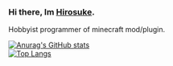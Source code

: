 ### Hi there, Im [Hirosuke](https://hirosuke.art).  
Hobbyist programmer of minecraft mod/plugin.

[![Anurag's GitHub stats](https://github-readme-stats.vercel.app/api?username=Hirosukee&show_icons=true&hide=issues,prs)](https://github.com/anuraghazra/github-readme-stats)  
[![Top Langs](https://github-readme-stats.vercel.app/api/top-langs/?username=Hirosukee&layout=compact)](https://github.com/anuraghazra/github-readme-stats)
